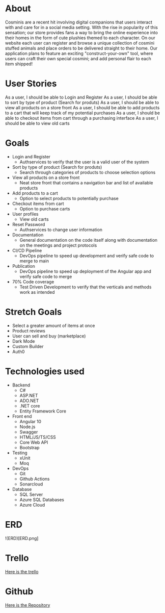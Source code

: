 # About
Cosminis are a recent hit involving digital companions that users interact with and care for in a social media setting. With the rise in popularity of this sensation; our store provides fans a way to bring the online experience into their homes in the form of cute plushies themed to each character. On our website each user can register and browse a unique collection of cosmini stuffed animals and place orders to be delivered straight to their home. Our application plans to feature an exciting "construct-your-own" tool, where
users can craft their own special cosmini; and add personal flair to each item shipped! 

# User Stories
As a user, I should be able to Login and Register
As a user, I should be able to sort by type of product (Search for produts)
As a user, I should be able to view all products on a store front
As a user, I should be able to add products to a cart that will keep track of my potential purchases
As a user, I should be able to checkout items from cart through a purchasing interface
As a user, I should be able to view old carts

# Goals
- Login and Register
    - Authservices to verify that the user is a valid user of the system
- Sort by type of product (Search for produts)
    - Search through categories of products to choose selection options 
- View all products on a store front
    - Neat store front that contains a navigation bar and list of available products
- Add products to a cart
    - Option to select products to potentially purchase
- Checkout items from cart
    - Option to purchase carts 
- User profiles
    - View old carts
- Reset Password
    - Authservices to change user information
- Documentation
    - General documentation on the code itself along with documentation on the meetings and project protocols
- CI/CD Pipeline
    - DevOps pipeline to speed up development and verify safe code to merge to main
- Publication
    - DevOps pipeline to speed up deployment of the Angular app and verify safe code to merge
- 70% Code coverage
    - Test Driven Development to verify that the verticals and methods work as intended

# Stretch Goals
- Select a greater amount of items at once
- Product reviews
- User can sell and buy (marketplace)
- Dark Mode
- Custom Builder
- Auth0 

# Technologies used
- Backend
    - C#
    - ASP.NET
    - ADO.NET
    - .NET core
    - Entity Framework Core
- Front end
    - Angular 10
    - Node.js
    - Swagger
    - HTML/JS/TS/CSS
    - Core Web API
    - Bootstrap
- Testing
    - xUnit
    - Moq 
- DevOps
    - Git
    - Github Actions
    - Sonarcloud
- Database
    - SQL Server
    - Azure SQL Databases
    - Azure Cloud

# ERD
!(ERD)[ERD.png]

# Trello
[Here is the trello](https://trello.com/b/O0zGF9j4/juniper-commerce-capstone-1406)

# Github
[Here is the Repository](https://github.com/220620NET/Craft-A-Cosmo)